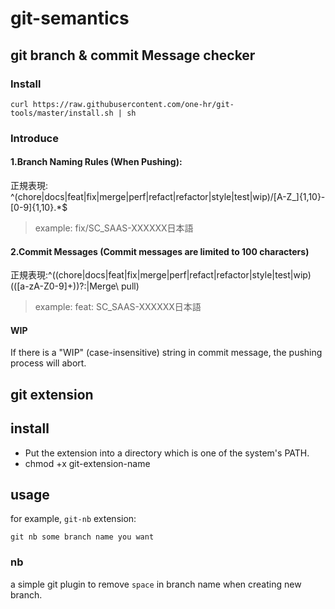 # git-semantics

## git branch & commit Message checker

### Install

```shell
curl https://raw.githubusercontent.com/one-hr/git-tools/master/install.sh | sh
```


### Introduce

#### 1.Branch Naming Rules (When Pushing):
正規表現: ^(chore|docs|feat|fix|merge|perf|refact|refactor|style|test|wip)\/[A-Z_]{1,10}-[0-9]{1,10}.*$
>example:
>fix/SC_SAAS-XXXXXX日本語


#### 2.Commit Messages (Commit messages are limited to 100 characters)
正規表現:^((chore|docs|feat|fix|merge|perf|refact|refactor|style|test|wip)(\([a-zA-Z0-9]+\))?:|Merge\ pull)
>example:
>feat: SC_SAAS-XXXXXX日本語


#### WIP

If there is a "WIP" (case-insensitive) string in commit message, the pushing process will abort. 


## git extension

## install

* Put the extension into a directory which is one of the system's PATH.
* chmod +x git-extension-name

## usage

for example, `git-nb` extension:

`git nb some branch name you want`

### nb

a simple git plugin to remove `space` in branch name when creating new branch.

